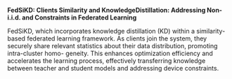 **FedSiKD: Clients Similarity and
KnowledgeDistillation: Addressing Non-i.i.d. and
Constraints in Federated Learning**

FedSiKD, which incorporates knowledge distillation
(KD) within a similarity-based federated learning framework.
As clients join the system, they securely share relevant statistics
about their data distribution, promoting intra-cluster homo-
geneity. This enhances optimization efficiency and accelerates
the learning process, effectively transferring knowledge between
teacher and student models and addressing device constraints.
